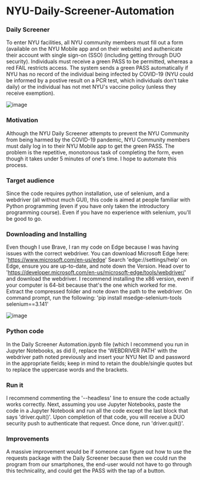# NYU-Daily-Screener-Automation

### Daily Screener
To enter NYU facilities, all NYU community members must fill out a form (available on the NYU Mobile app and on their website) and authenicate their account with single sign-on (SSO) (including getting through DUO security). Individuals must receive a green PASS to be permitted, whereas a red FAIL restricts access. The system sends a green PASS automatically if NYU has no record of the individual being infected by COVID-19 (NYU could be informed by a postive result on a PCR test, which individuals don't take daily) or the individual has not met NYU's vaccine policy (unless they receive exemption).

![image](https://user-images.githubusercontent.com/97739650/150910228-18ea5ca8-aae4-49bd-83c2-10a6da350dad.png)

### Motivation
Although the NYU Daily Screener attempts to prevent the NYU Community from being harmed by the COVID-19 pandemic, NYU Community members must daily log in to their NYU Mobile app to get the green PASS. The problem is the repetitive, monotonous task of completing the form, even though it takes under 5 minutes of one's time. I hope to automate this process.

### Target audience
Since the code requires python installation, use of selenium, and a webdriver (all without much GUI), this code is aimed at people familiar with Python programming (even if you have only taken the introductory programming course). Even if you have no experience with selenium, you'll be good to go.

### Downloading and Installing
Even though I use Brave, I ran my code on Edge because I was having issues with the correct webdriver. You can download Microsoft Edge here: 'https://www.microsoft.com/en-us/edge'
Search 'edge://settings/help' on Edge, ensure you are up-to-date, and note down the Version.
Head over to 'https://developer.microsoft.com/en-us/microsoft-edge/tools/webdriver/' and download the webdriver. I recommend installing the x86 version, even if your computer is 64-bit because that's the one which worked for me. Extract the compressed folder and note down the path to the webdriver.
On command prompt, run the following: 'pip install msedge-selenium-tools selenium==3.141'

![image](https://user-images.githubusercontent.com/97739650/150910276-9ed74fce-1e4b-4f7e-a6c0-28c46b993562.png)

### Python code
In the Daily Screener Automation.ipynb file (which I recommend you run in Jupyter Notebooks, as did I), replace the 'WEBDRIVER PATH' with the webdriver path noted previously and insert your NYU Net ID and password in the appropriate fields; keep in mind to retain the double/single quotes but to replace the uppercase words and the brackets.

### Run it
I recommend commenting the '--headless' line to ensure the code actually works correctly.
Next, assuming you use Jupyter Notebooks, paste the code in a Jupyter Notebook and run all the code except the last block that says 'driver.quit()'. Upon completion of that code, you will receive a DUO security push to authenticate that request.
Once done, run 'driver.quit()'.

### Improvements
A massive improvement would be if someone can figure out how to use the requests package with the Daily Screener because then we could run the program from our smartphones, the end-user would not have to go through this technicality, and could get the PASS with the tap of a button.
